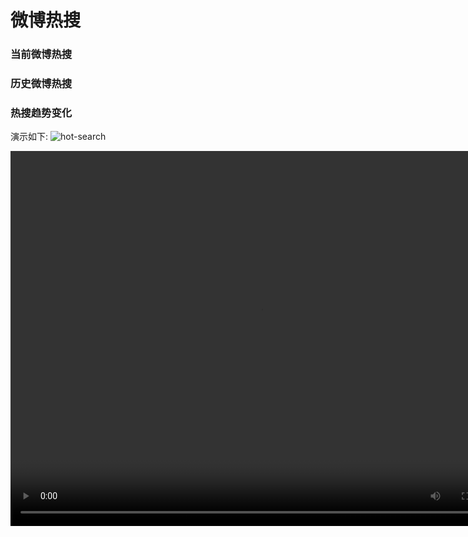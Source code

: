 # 微博热搜

### 当前微博热搜

### 历史微博热搜

### 热搜趋势变化

演示如下:
![hot-search](./docs/images/hot.gif)

<video src="./docs/video/hot.mp4" width="800px" height="600px" controls="controls"></video>
